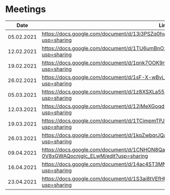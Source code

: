 # Meetings

|Date      | Link                                                                                           |
|----------|------------------------------------------------------------------------------------------------|
|05.02.2021|https://docs.google.com/document/d/13i3PSZq0hwrxHgS6ARp3AFfdhE6bmnUxiMSi8OZOeC0/edit?usp=sharing|
|12.02.2021|https://docs.google.com/document/d/1TU6umBnO2ya_5smF_v_uqK9CkNsClYSsL4PeHC4ps3E/edit?usp=sharing|
|19.02.2021|https://docs.google.com/document/d/1pnk7OOK9mhjR1nNgRCP8zRC9-paIN7IaexgBXcTU1dk/edit?usp=sharing|
|26.02.2021|https://docs.google.com/document/d/1sF-X-wBvj_nZNwAJRl37AvYKky91UUgYBQnkePQzeug/edit?usp=sharing|
|05.03.2021|https://docs.google.com/document/d/1z8XSXLa55LnK6SGFNJsAN9C1FjwUnYOZtaYmtuoRXhk/edit?usp=sharing|
|12.03.2021|https://docs.google.com/document/d/12jMeXGoqdMBUd4GV4_t3jHx2iT3m3Yz8GAQSRzFYyqM/edit?usp=sharing|
|19.03.2021|https://docs.google.com/document/d/1TCimpmTPJGy1qrLIRgD2Vx4amxwOoPrYn-D3z2q8bXo/edit?usp=sharing|
|26.03.2021|https://docs.google.com/document/d/1kqZwbqrJQaEXeb9noZrvkKgd5AblK75h4XTL9Dh0hT8/edit?usp=sharing|
|09.04.2021|https://docs.google.com/document/d/1CNHON8Qa-c8rXH56Xzuk2e-0V8xGWAQocnjglc_ELwM/edit?usp=sharing|
|16.04.2021|https://docs.google.com/document/d/14ac4ST3MN6thOC1pYYA3WRCoNALIx9kr7icjGWQTR38/edit?usp=sharing|
|23.04.2021|https://docs.google.com/document/d/1S3ai8tVEfHUdtwQqdK_RK7UCOi8TkFzxRU4Mrx0dsVs/edit?usp=sharing|
